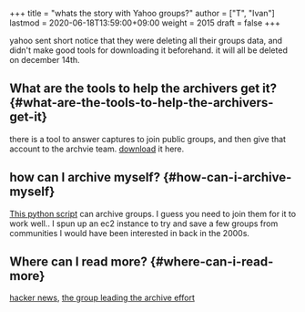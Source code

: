 +++
title = "whats the story with Yahoo groups?"
author = ["T", "Ivan"]
lastmod = 2020-06-18T13:59:00+09:00
weight = 2015
draft = false
+++

yahoo sent short notice that they were deleting all their groups
data, and didn't make good tools for downloading it beforehand.
it will all be deleted on december 14th.


## What are the tools to help the archivers get it? {#what-are-the-tools-to-help-the-archivers-get-it}

there is a tool to answer captures to join public groups, and then
give that account to the archvie team.
[download](https://github.com/davidferguson/yahoogroups-joiner/archive/master.zip) it here.


## how can I archive myself? {#how-can-i-archive-myself}

[This python script](https://github.com/IgnoredAmbience/yahoo-group-archiver) can archive groups. I guess you need to join
them for it to work well.. I spun up an ec2 instance to try and
save a few groups from communities I would have been interested in
back in the 2000s.


## Where can I read more? {#where-can-i-read-more}

[hacker news](https://news.ycombinator.com/item?id=21737696), [the group leading the archive effort](https://modsandmembersblog.wordpress.com/2019/12/08/verizon-yahoo-bad-form/)
